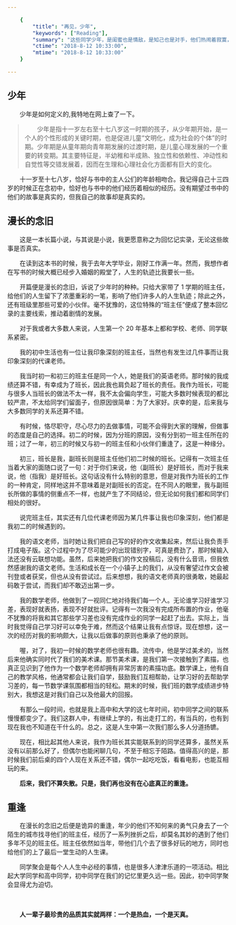 ```yaml
---

    {
        "title": "再见，少年",
        "keywords": ["Reading"],
        "summary": "这些同学少年，是闺蜜也是情敌，是知己也是对手，他们热闹着寂寞，在骄傲中孤独，他们的成长多舛，他们的叛逆如此热烈又如此单纯。",
        "ctime": "2018-8-12 10:33:00",
        "mtime": "2018-8-12 10:33:00"
    }

---
```


## 少年

　　少年是如何定义的,我特地在网上查了一下。

> 　　少年是指十一岁左右至十七八岁这一时期的孩子，从少年期开始，是一个人的个性形成的关键时期，也是促进儿童“文明化，成为社会的个体”的时期。少年期是从童年期向青年期发展的过渡时期，是儿童心理发展的一个重要的转变期。其主要特征是，半幼稚和半成熟、独立性和依赖性、冲动性和自觉性等交错发展着，因而在生理和心理社会化方面都有巨大的变化。

　　十一岁至十七八岁，恰好与书中的主人公们的年龄相吻合。我记得自己十三四岁的时候正在念初中，恰好也与书中的他们经历着相似的经历。没有期望过书中的他们的故事是真实的，但我自己的故事却是真实的。

## 漫长的念旧

　　这是一本长篇小说，与其说是小说，我更愿意称之为回忆记实录，无论这些故事是否真实。

　　在读到这本书的时候，我于去年大学毕业，刚好工作满一年。然而，我想作者在写书的时候大概已经步入婚姻的殿堂了，人生的轨迹比我要长一些。

　　开篇便是漫长的念旧，诉说了少年时的种种。只给大家带了 1 学期的班主任，给他们的人生留下了浓墨重彩的一笔，影响了他们许多人的人生轨迹；除此之外，还有班级里那些可爱的小伙伴。毫不犹豫的，这位特殊的“班主任”便成了整本回忆录的主要线索，推动着剧情的发展。

　　对于我或者大多数人来说，人生第一个 20 年基本上都和学校、老师、同学联系紧密。

　　我的初中生活也有一位让我印象深刻的班主任，当然也有发生过几件事而让我印象深刻的代课老师。

　　我当时初一和初三的班主任是同一个人，她是我们的英语老师。那时候的我成绩还算不错，有幸成为了班长，因此我也肩负起了班长的责任。我作为班长，可能与很多人当班长的做法不太一样，我不太会偏向学生，可能大多数时候表现的都比较严肃，不太给同学们留面子，但原因很简单：为了大家好。庆幸的是，后来我与大多数同学的关系还算不错。

　　有时候，恪尽职守，尽心尽力的去做事情，可能不会得到大家的理解，但做事的态度是自己的选择。初二的时候，因为分班的原因，没有分到初一班主任所在的班；过了一年，初三的时候又与初一的班主任和小伙伴们重逢了，这是一种缘分。

　　初三，班长是我，副班长则是班主任他们初二时候的班长。记得有一次班主任当着大家的面随口说了一句：对于你们来说，他（副班长）是好班长，而对于我来说，他（指我）是好班长。这句话没有什么特别的意思，但是对我作为班长的工作的一种肯定，同样地这并不意味着是对副班长的否定。在不同人的眼里，我与副班长所做的事情的侧重点不一样，也就产生了不同结论，但无论如何我们都和同学们相处的很好。

　　说完班主任，其实还有几位代课老师因为某几件事让我也印象深刻，他们都是我初二的时候遇到的。

　　我的语文老师，当时她让我们把自己写的好的作文收集起来，然后让我负责手打成电子版。这个过程中为了尽可能少的出现错别字，可真是费劲了，那时候输入法还没有云联想功能。虽然，后来她把我们的作文投稿后，没有什么音讯，但我依然感谢我的语文老师。生活和成长在一个小镇子上的我们，从没有奢望过作文会被刊登或者获奖，但也从没有尝试过。后来想想，我的语文老师真的很勇敢，她最起码敢于尝试，而我们却不敢迈出第一步。

　　我的数学老师，他做到了一视同仁地对待我们每一个人。无论谁学习好谁学习差，表现好就表扬，表现不好就批评。记得有一次我没有完成所布置的作业，他毫不犹豫的将我和其它那些学习差也没有完成作业的同学一起赶了出去。实际上，当时我觉得自己学习好可以幸免于难，然而这个结果让我有点惊讶。现在想想，这一次的经历对我的影响颇大，让我以后做事的原则也秉承了他的原则。

　　喔，对了，我初一时候的数学老师也很有趣。流传中，他是学过美术的，当然后来他确实同时代了我们的美术课。那节美术课，是我们第一次接触到了素描，也真正见识到了他作为一个数学老师却拥有非常厉害的素描功底。数学课上，他有自己的教学风格，他通常都会让我们自学，鼓励我们互相帮助，让学习好的去帮助学习差的，每一节数学课氛围都相当的轻松。期末的时候，我们班的数学成绩进步特别大，我想这是对我们自己以及他最大的回报。

　　有那么一段时间，也就是我上高中和大学的这七年时间，初中同学之间的联系慢慢都变少了。我们这群人中，有继续上学的，有出走打工的，有当兵的，也有到现在我也不知道在干什么的。总之，这是人生中第一次我们那么多人分道扬镳。

　　现在，相比起其他人来说，我作为班长其实能联系到的同学还算多，虽然关系没有以前那么好了，但偶尔也能闲聊几句，不至于相忘于陌路。值得高兴的是，那时候我们前后桌的四个人现在关系还不错，偶尔一起吃吃饭，看看电影，也能互相玩的来。

　　**后来，我们不算失散。只是，我们再也没有在心底真正的重逢。**

## 重逢

　　在漫长的念旧之后便是诡异的重逢，年少的他们不知何来的勇气只身去了一个陌生的城市找寻他们的班主任，经历了一系列挫折之后，却莫名其妙的遇到了他们多年不见的班主任。班主任依然如当年，带他们几个去了很多好玩的地方，同时也给他们的上了最后一堂生动的人生课。

　　同学聚会是每个人人生中必经的事情，也是很多人津津乐道的一项活动。相比起大学同学和高中同学，初中同学在我们的记忆里更久远一些。因此，初中同学聚会显得尤为迫切。

　　

　　**人一辈子最珍贵的品质其实就两样：一个是热血，一个是天真。**